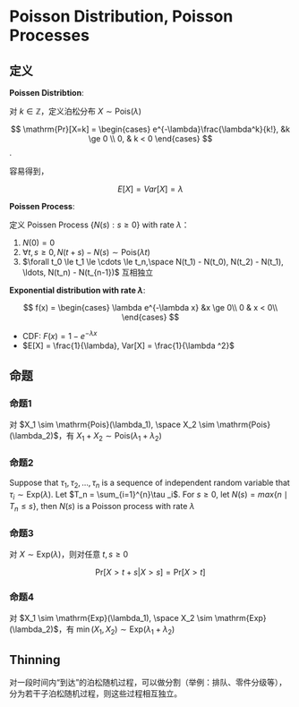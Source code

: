 # Poisson Distribution, Poisson Processes

## 定义

**Poissen Distribtion**:

对 $k \in \mathbb{Z}$，定义泊松分布 $X \sim \mathrm{Pois}(\lambda)$

$$
\mathrm{Pr}[X=k] = \begin{cases}
    e^{-\lambda}\frac{\lambda^k}{k!}, &k \ge 0 \\
    0, & k < 0
\end{cases}
$$.

容易得到，

$$
E[X] = Var[X] = \lambda
$$

**Poissen Process**:

定义 Poissen Process $\{N(s): s \ge 0\}$ with rate $\lambda$：

1. $N(0) = 0$
2. $\forall t,s \ge 0, N(t+s) - N(s) \sim \mathrm{Pois}(\lambda t)$
3. $\forall t_0 \le t_1 \le \cdots \le t_n,\space N(t_1) - N(t_0), N(t_2) - N(t_1), \ldots, N(t_n) - N(t_{n-1})$ 互相独立

**Exponential distribution with rate $\lambda$**:

$$
f(x) = \begin{cases}
    \lambda e^{-\lambda x} &x \ge 0\\
    0 & x < 0\\
\end{cases} 
$$

- CDF: $F(x) = 1 - e^{-\lambda x}$
- $E[X] = \frac{1}{\lambda}, Var[X] = \frac{1}{\lambda ^2}$

## 命题

### 命题1

对 $X_1 \sim \mathrm{Pois}(\lambda_1), \space X_2 \sim \mathrm{Pois}(\lambda_2)$，有 $X_1 + X_2 \sim \mathrm{Pois}(\lambda_1 + \lambda_2)$

### 命题2

Suppose that $\tau_1, \tau_2, \ldots, \tau_n$ is a sequence of independent random variable that $\tau _i \sim \mathrm{Exp}(\lambda)$. Let $T_n = \sum_{i=1}^{n}\tau _i$. For $s \ge 0$, let $N(s) = max\{ n\mid T_n \le s\}$, then $N(s)$ is a Poisson process with rate $\lambda$

### 命题3

对 $X \sim \mathrm{Exp}(\lambda)$，则对任意 $t,s \ge 0$

$$
\mathrm{Pr}[X > t + s | X > s] = \mathrm{Pr}[X > t]
$$

### 命题4

对 $X_1 \sim \mathrm{Exp}(\lambda_1), \space X_2 \sim \mathrm{Exp}(\lambda_2)$，有 $\min(X_1, X_2) \sim \mathrm{Exp}(\lambda_1 + \lambda_2)$

## Thinning

对一段时间内“到达”的泊松随机过程，可以做分割（举例：排队、零件分级等），分为若干子泊松随机过程，则这些过程相互独立。